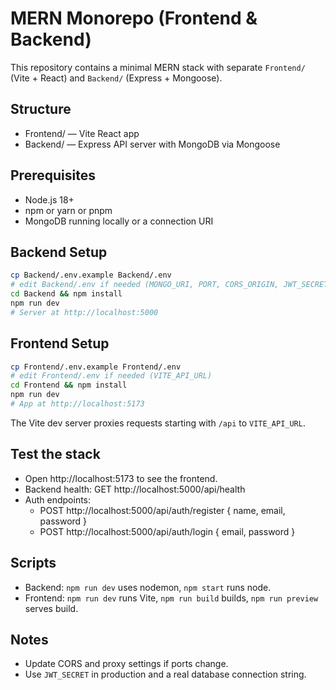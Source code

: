 # MERN Monorepo (Frontend & Backend)

This repository contains a minimal MERN stack with separate `Frontend/` (Vite + React) and `Backend/` (Express + Mongoose).

## Structure
- Frontend/ — Vite React app
- Backend/ — Express API server with MongoDB via Mongoose

## Prerequisites
- Node.js 18+
- npm or yarn or pnpm
- MongoDB running locally or a connection URI

## Backend Setup
```bash
cp Backend/.env.example Backend/.env
# edit Backend/.env if needed (MONGO_URI, PORT, CORS_ORIGIN, JWT_SECRET)
cd Backend && npm install
npm run dev
# Server at http://localhost:5000
```

## Frontend Setup
```bash
cp Frontend/.env.example Frontend/.env
# edit Frontend/.env if needed (VITE_API_URL)
cd Frontend && npm install
npm run dev
# App at http://localhost:5173
```

The Vite dev server proxies requests starting with `/api` to `VITE_API_URL`.

## Test the stack
- Open http://localhost:5173 to see the frontend.
- Backend health: GET http://localhost:5000/api/health
- Auth endpoints:
  - POST http://localhost:5000/api/auth/register { name, email, password }
  - POST http://localhost:5000/api/auth/login { email, password }

## Scripts
- Backend: `npm run dev` uses nodemon, `npm start` runs node.
- Frontend: `npm run dev` runs Vite, `npm run build` builds, `npm run preview` serves build.

## Notes
- Update CORS and proxy settings if ports change.
- Use `JWT_SECRET` in production and a real database connection string.
